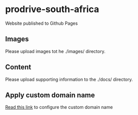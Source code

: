 # prodrive-south-africa
Website published to Github Pages

## Images
Please upload images tot he ./images/ directory.

## Content
Please upload supporting information to the ./docs/ directory.

## Apply custom domain name
[Read this link](https://docs.github.com/en/pages/configuring-a-custom-domain-for-your-github-pages-site/verifying-your-custom-domain-for-github-pages#verifying-a-domain-for-your-organization-site) to configure the custom domain name